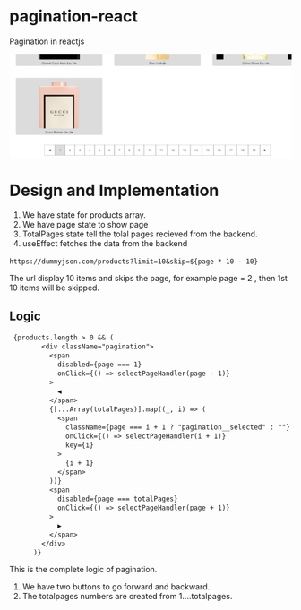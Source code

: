 # pagination-react

Pagination in reactjs

![image](./public/show.png)

# Design and Implementation

1. We have state for products array.
2. We have page state to show page
3. TotalPages state tell the tolal pages recieved from the backend.
4. useEffect fetches the data from the backend

`https://dummyjson.com/products?limit=10&skip=${page * 10 - 10}`

The url display 10 items and skips the page, for example page = 2 , then 1st 10 items will be skipped.

## Logic

```
 {products.length > 0 && (
        <div className="pagination">
          <span
            disabled={page === 1}
            onClick={() => selectPageHandler(page - 1)}
          >
            ◀
          </span>
          {[...Array(totalPages)].map((_, i) => (
            <span
              className={page === i + 1 ? "pagination__selected" : ""}
              onClick={() => selectPageHandler(i + 1)}
              key={i}
            >
              {i + 1}
            </span>
          ))}
          <span
            disabled={page === totalPages}
            onClick={() => selectPageHandler(page + 1)}
          >
            ▶
          </span>
        </div>
      )}
```

This is the complete logic of pagination.

1. We have two buttons to go forward and backward.
2. The totalpages numbers are created from 1....totalpages.

